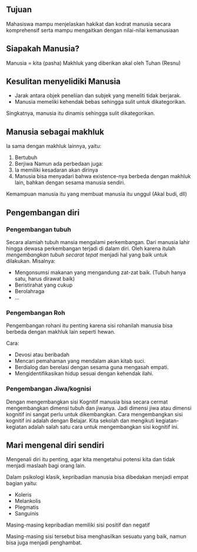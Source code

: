 ## Tujuan
Mahasiswa mampu menjelaskan hakikat dan kodrat manusia secara komprehensif serta mampu mengaitkan dengan nilai-nilai kemanusiaan


## Siapakah Manusia?
Manusia = kita (pasha)
Makhluk yang diberikan akal oleh Tuhan (Resnu)

## Kesulitan menyelidiki Manusia
- Jarak antara objek peneliian dan subjek yang meneliti tidak berjarak.
- Manusia memeliki kehendak bebas sehingga sulit untuk dikategorikan.

Singkatnya, manusia itu dinamis sehingga sulit dikategorikan.

## Manusia sebagai makhluk
Ia sama dengan makhluk lainnya, yaitu:
1. Bertubuh
2. Berjiwa
Namun ada perbedaan juga:
1. Ia memiliki kesadaran akan dirinya
2. Manusia bisa menyadari bahwa existence-nya berbeda dengan makhluk lain, bahkan dengan sesama manusia sendiri.

Kemampuan manusia itu yang membuat manusia itu unggul (Akal budi, dll)

## Pengembangan diri
### Pengembangan tubuh
Secara alamiah tubuh mansia mengalami perkembangan. Dari manusia lahir hingga dewasa perkembangan terjadi di dalam diri. Oleh karena itulah _mengembangkan tubuh secarat tepat_ menjadi hal yang baik untuk dilakukan. Misalnya:

- Mengonsumsi makanan yang mengandung zat-zat baik. (Tubuh hanya satu, harus dirawat baik)
- Beristirahat yang cukup
- Berolahraga
- ...

### Pengembangan Roh
Pengembangan rohani itu penting karena sisi rohanilah manusia bisa berbeda dengan makhluk lain seperti hewan.

Cara:
- Devosi atau beribadah
- Mencari pemahaman yang mendalam akan kitab suci. 
- Berdialog dan berelasi dengan sesama guna mengasah empati.
- Mengidentifikasikan hidup sesuai dengan kehendak ilahi.

### Pengembangan Jiwa/kognisi
Dengan mengembangkan sisi Kognitif manusia bisa secara cermat mengembangkan dimensi tubuh dan jiwanya. Jadi dimensi jiwa atau dimensi kognitif ini sangat perlu untuk dikembangkan. Cara mengembangkan sisi kognitif ini adalah dengan Belajar. Kita sekolah dan mengikuti kegiatan-kegiatan adalah salah satu cara untuk mengembangkan sisi kognitif ini.

## Mari mengenal diri sendiri
Mengenali diri itu penting, agar kita mengetahui potensi kita dan tidak menjadi maslaah bagi orang lain.

Dalam psikologi klasik, kepribadian manusia bisa dibedakan menjadi empat bagian yaitu:
- Koleris
- Melankolis
- Plegmatis
- Sanguinis

Masing-masing kepribadian memiliki sisi positif dan negatif

Masing-masing sisi tersebut bisa menghasilkan sesuatu yang baik, namun bisa juga menjadi penghambat.
